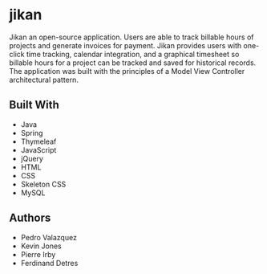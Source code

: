 # jikan
Jikan an open-source application. Users are able to track billable hours of projects and generate invoices for payment. 
Jikan provides users with one-click time tracking, calendar integration, and a graphical timesheet so billable hours for a project can be tracked and saved for historical records. The application was built with the principles of a Model View Controller architectural pattern.
<h2>Built With</h2>
<ul>
<li>Java</li>
<li>Spring</li>
<li>Thymeleaf</li>
<li>JavaScript</li>
<li>jQuery</li>
<li>HTML</li>
<li>CSS</li>
<li>Skeleton CSS</li>
<li>MySQL</li>
</ul>
<h2>Authors</h2>
<ul>
<li>Pedro Valazquez</li>
<li>Kevin Jones</li>
<li>Pierre Irby</li>
<li>Ferdinand Detres</li>
</ul>
